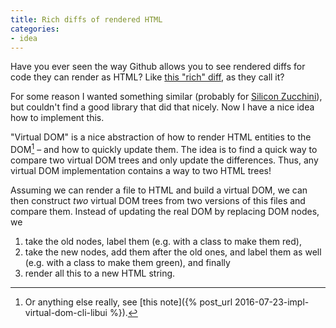 ```yaml
---
title: Rich diffs of rendered HTML
categories:
- idea
---
```

Have you ever seen the way Github allows you to see rendered diffs for code they can render as HTML? Like [this "rich" diff](https://github.com/killercup/scribbles/commit/dc7d6070ee7645c5afffbc40eacd294bb46ca44c?short_path=37b0d28#diff-37b0d286ed28750e62a9e0b93888457a), as they call it?

For some reason I wanted something similar (probably for [Silicon Zucchini](https://pascalhertleif.de/artikel/silicon-zucchini/)), but couldn't find a good library that did that nicely. Now I have a nice idea how to implement this.

"Virtual DOM" is a nice abstraction of how to render HTML entities to the DOM[^1] – and how to quickly update them. The idea is to find a quick way to compare two virtual DOM trees and only update the differences. Thus, any virtual DOM implementation contains a way to two HTML trees!

Assuming we can render a file to HTML and build a virtual DOM, we can then construct _two_ virtual DOM trees from two versions of this files and compare them. Instead of updating the real DOM by replacing DOM nodes, we

1. take the old nodes, label them (e.g. with a class to make them red),
2. take the new nodes, add them after the old ones, and label them as well (e.g. with a class to make them green), and finally
3. render all this to a new HTML string.

[^1]: Or anything else really, see [this note]({% post_url 2016-07-23-impl-virtual-dom-cli-libui %}).
